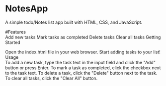 # NotesApp


A simple todo/Notes list app built with HTML, CSS, and JavaScript.

#Features <br>
Add new tasks
Mark tasks as completed
Delete tasks
Clear all tasks
Getting Started

Open the index.html file in your web browser.
Start adding tasks to your list!
Usage <br>
To add a new task, type the task text in the input field and click the "Add" button or press Enter.
To mark a task as completed, click the checkbox next to the task text.
To delete a task, click the "Delete" button next to the task.
To clear all tasks, click the "Clear All" button.

